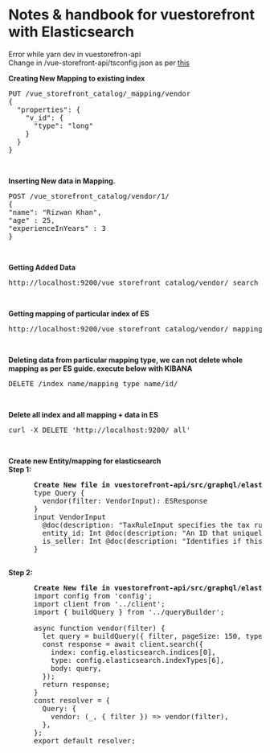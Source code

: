 # Notes & handbook for vuestorefront with Elasticsearch
Error while yarn dev in vuestorefron-api <br/>
Change in /vue-storefront-api/tsconfig.json as per <a href="https://github.com/firebase/firebase-tools/issues/749#issuecomment-429598030">this</a> <br/>

<b>Creating New Mapping to existing index</b><br/>
<pre>PUT /vue_storefront_catalog/_mapping/vendor
{
  "properties": {
    "v_id": {
      "type": "long"
    }
  }
}</pre><br/>

<b>Inserting New data in Mapping.</b><br/>
<pre>POST /vue_storefront_catalog/vendor/1/
{
"name": "Rizwan Khan",
"age" : 25,
"experienceInYears" : 3
}</pre><br/>

<b>Getting Added Data </b><br/>
  <pre>http://localhost:9200/vue_storefront_catalog/vendor/_search</pre><br/>
  
 <b>Getting mapping of particular index of ES </b><br/>
  <pre>http://localhost:9200/vue_storefront_catalog/vendor/_mapping?pretty</pre><br/>

<b>Deleting data from particular mapping type, we can not delete whole mapping as per ES guide. execute below with KIBANA </b><br/>
  <pre>DELETE /index_name/mapping_type_name/id/</pre><br/>

 <b>Delete all index and all mapping + data in ES </b><br/>
  <pre>curl -X DELETE 'http://localhost:9200/_all'</pre><br/>
  
  
 <b>Create new Entity/mapping for elasticsearch</b><br/>
 <b>Step 1:</b><br/>
  <pre>
      <b>Create New file in vuestorefront-api/src/graphql/elasticsearch/vendor/schema.graphqls</b>
      type Query {
        vendor(filter: VendorInput): ESResponse
      }
      input VendorInput
        @doc(description: "TaxRuleInput specifies the tax rules information to search") {
        entity_id: Int @doc(description: "An ID that uniquely identifies the vendor")
        is_seller: Int @doc(description: "Identifies if this is is seller or not.")
      }
  </pre>
<b>Step 2:</b><br/>
  <pre>
      <b>Create New file in vuestorefront-api/src/graphql/elasticsearch/vendor/resolver.js</b>
      import config from 'config';
      import client from '../client';
      import { buildQuery } from '../queryBuilder';

      async function vendor(filter) {
        let query = buildQuery({ filter, pageSize: 150, type: 'vendor' });
        const response = await client.search({
          index: config.elasticsearch.indices[0],
          type: config.elasticsearch.indexTypes[6],
          body: query,
        });
        return response;
      }
      const resolver = {
        Query: {
          vendor: (_, { filter }) => vendor(filter),
        },
      };
      export default resolver;
  </pre>
